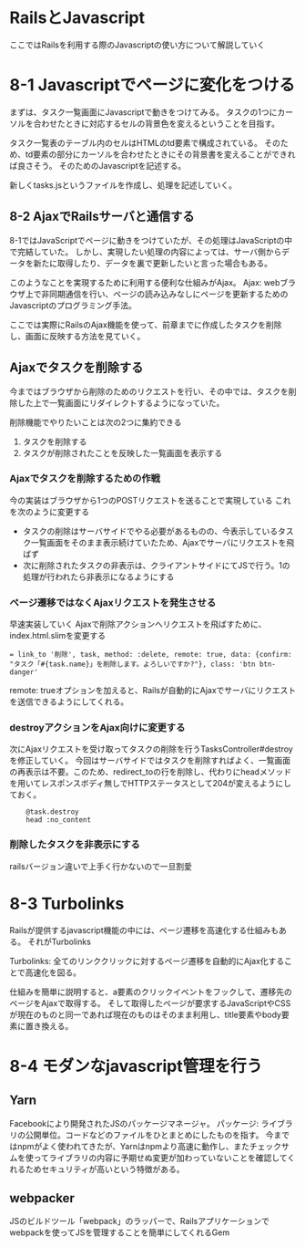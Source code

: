 # RailsとJavascript
ここではRailsを利用する際のJavascriptの使い方について解説していく

# 8-1 Javascriptでページに変化をつける
まずは、タスク一覧画面にJavascriptで動きをつけてみる。
タスクの1つにカーソルを合わせたときに対応するセルの背景色を変えるということを目指す。

タスク一覧表のテーブル内のセルはHTMLのtd要素で構成されている。
そのため、td要素の部分にカーソルを合わせたときにその背景書を変えることができれば良さそう。
そのためのJavascriptを記述する。

新しくtasks.jsというファイルを作成し、処理を記述していく。


## 8-2 AjaxでRailsサーバと通信する
8-1ではJavaScriptでページに動きをつけていたが、その処理はJavaScriptの中で完結していた。
しかし、実現したい処理の内容によっては、サーバ側からデータを新たに取得したり、データを裏で更新したいと言った場合もある。

このようなことを実現するために利用する便利な仕組みがAjax。
Ajax: webブラウザ上で非同期通信を行い、ページの読み込みなしにページを更新するためのJavascriptのプログラミング手法。

ここでは実際にRailsのAjax機能を使って、前章までに作成したタスクを削除し、画面に反映する方法を見ていく。

## Ajaxでタスクを削除する
今まではブラウザから削除のためのリクエストを行い、その中では、タスクを削除した上で一覧画面にリダイレクトするようになっていた。

削除機能でやりたいことは次の2つに集約できる
1. タスクを削除する
2. タスクが削除されたことを反映した一覧画面を表示する

### Ajaxでタスクを削除するための作戦
今の実装はブラウザから1つのPOSTリクエストを送ることで実現している
これを次のように変更する

- タスクの削除はサーバサイドでやる必要があるものの、今表示しているタスク一覧画面をそのまま表示続けていたため、Ajaxでサーバにリクエストを飛ばず
- 次に削除されたタスクの非表示は、クライアントサイドにてJSで行う。1の処理が行われたら非表示になるようにする

### ページ遷移ではなくAjaxリクエストを発生させる
早速実装していく
Ajaxで削除アクションへリクエストを飛ばすために、index.html.slimを変更する

```
= link_to '削除', task, method: :delete, remote: true, data: {confirm: "タスク「#{task.name}」を削除します。よろしいですか?"}, class: 'btn btn-danger'
```

remote: trueオプションを加えると、Railsが自動的にAjaxでサーバにリクエストを送信できるようにしてくれる。

### destroyアクションをAjax向けに変更する
次にAjaxリクエストを受け取ってタスクの削除を行うTasksController#destroyを修正していく。
今回はサーバサイドではタスクを削除すればよく、一覧画面の再表示は不要。このため、redirect_toの行を削除し、代わりにheadメソッドを用いてレスポンスボディ無しでHTTPステータスとして204が変えるようにしておく。

```
    @task.destroy
    head :no_content
```

### 削除したタスクを非表示にする
railsバージョン違いで上手く行かないので一旦割愛



# 8-3 Turbolinks
Railsが提供するjavascript機能の中には、ページ遷移を高速化する仕組みもある。
それがTurbolinks

Turbolinks: 全てのリンククリックに対するページ遷移を自動的にAjax化することで高速化を図る。

仕組みを簡単に説明すると、a要素のクリックイベントをフックして、遷移先のページをAjaxで取得する。
そして取得したページが要求するJavaScriptやCSSが現在のものと同一であれば現在のものはそのまま利用し、title要素やbody要素に置き換える。

# 8-4 モダンなjavascript管理を行う

## Yarn
Facebookにより開発されたJSのパッケージマネージャ。
パッケージ: ライブラリの公開単位。コードなどのファイルをひとまとめにしたものを指す。
今まではnpmがよく使われてきたが、Yarnはnpmより高速に動作し、またチェックサムを使ってライブラリの内容に予期せぬ変更が加わっていないことを確認してくれるためセキュリティが高いという特徴がある。

## webpacker
JSのビルドツール「webpack」のラッパーで、Railsアプリケーションでwebpackを使ってJSを管理することを簡単にしてくれるGem
